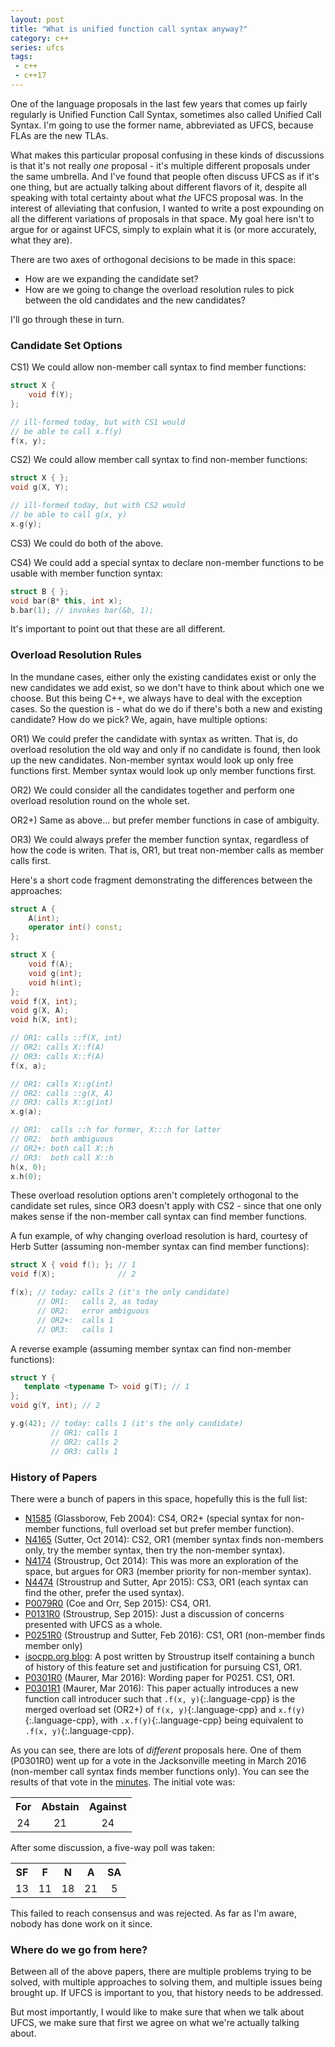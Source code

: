 ```yaml
---
layout: post
title: "What is unified function call syntax anyway?"
category: c++
series: ufcs
tags:
 - c++
 - c++17
--- 
```


One of the language proposals in the last few years that comes up fairly regularly is Unified Function Call Syntax, sometimes also called Unified Call Syntax. I'm going to use the former name, abbreviated as UFCS, because FLAs are the new TLAs.

What makes this particular proposal confusing in these kinds of discussions is that it's not really _one_ proposal - it's multiple different proposals under the same umbrella. And I've found that people often discuss UFCS as if it's one thing, but are actually talking about different flavors of it, despite all speaking with total certainty about what _the_ UFCS proposal was. In the interest of alleviating that confusion, I wanted to write a post expounding on all the different variations of proposals in that space. My goal here isn't to argue for or against UFCS, simply to explain what it is (or more accurately, what they are).

There are two axes of orthogonal decisions to be made in this space:

- How are we expanding the candidate set?
- How are we going to change the overload resolution rules to pick between the old candidates and the new candidates?

I'll go through these in turn.

### Candidate Set Options

CS1) We could allow non-member call syntax to find member functions:

```cpp
struct X {
    void f(Y);
};

// ill-formed today, but with CS1 would
// be able to call x.f(y)
f(x, y);
```

CS2) We could allow member call syntax to find non-member functions:

```cpp
struct X { };
void g(X, Y);

// ill-formed today, but with CS2 would
// be able to call g(x, y)
x.g(y);
```

CS3) We could do both of the above.

CS4) We could add a special syntax to declare non-member functions to be usable with member function syntax:

```cpp
struct B { };
void bar(B* this, int x);
b.bar(1); // invokes bar(&b, 1);
```

It's important to point out that these are all different.

### Overload Resolution Rules

In the mundane cases, either only the existing candidates exist or only the new candidates we add exist, so we don't have to think about which one we choose. But this being C++, we always have to deal with the exception cases. So the question is - what do we do if there's both a new and existing candidate? How do we pick? We, again, have multiple options:

OR1) We could prefer the candidate with syntax as written. That is, do overload resolution the old way and only if no candidate is found, then look up the new candidates. Non-member syntax would look up only free functions first. Member syntax would look up only member functions first.

OR2) We could consider all the candidates together and perform one overload resolution round on the whole set.

OR2+) Same as above... but prefer member functions in case of ambiguity.

OR3) We could always prefer the member function syntax, regardless of how the code is writen. That is, OR1, but treat non-member calls as member calls first.

Here's a short code fragment demonstrating the differences between the approaches:

```cpp
struct A {
    A(int);
    operator int() const;
};

struct X {
    void f(A);
    void g(int);
    void h(int);
};
void f(X, int);
void g(X, A);
void h(X, int);

// OR1: calls ::f(X, int)
// OR2: calls X::f(A)
// OR3: calls X::f(A)
f(x, a);

// OR1: calls X::g(int)
// OR2: calls ::g(X, A)
// OR3: calls X::g(int)
x.g(a);

// OR1:  calls ::h for former, X:::h for latter
// OR2:  both ambiguous
// OR2+: both call X::h
// OR3:  both call X::h
h(x, 0);
x.h(0);
```
These overload resolution options aren't completely orthogonal to the candidate set rules, since OR3 doesn't apply with CS2 - since that one only makes sense if the non-member call syntax can find member functions.

A fun example, of why changing overload resolution is hard, courtesy of Herb Sutter (assuming non-member syntax can find member functions):

```cpp
struct X { void f(); }; // 1
void f(X);              // 2

f(x); // today: calls 2 (it's the only candidate)
      // OR1:   calls 2, as today
      // OR2:   error ambiguous
      // OR2+:  calls 1
      // OR3:   calls 1
```

A reverse example (assuming member syntax can find non-member functions):

```cpp
struct Y {
   template <typename T> void g(T); // 1
};
void g(Y, int); // 2

y.g(42); // today: calls 1 (it's the only candidate)
         // OR1: calls 1
         // OR2: calls 2
         // OR3: calls 1
```

### History of Papers

There were a bunch of papers in this space, hopefully this is the full list:

- [N1585](https://wg21.link/n1585) (Glassborow, Feb 2004): CS4, OR2+ (special syntax for non-member functions, full overload set but prefer member function).
- [N4165](https://wg21.link/n4165) (Sutter, Oct 2014): CS2, OR1 (member syntax finds non-members only, try the member syntax, then try the non-member syntax).
- [N4174](https://wg21.link/n4174) (Stroustrup, Oct 2014): This was more an exploration of the space, but argues for OR3 (member priority for non-member syntax).
- [N4474](https://wg21.link/n4474) (Stroustrup and Sutter, Apr 2015): CS3, OR1 (each syntax can find the other, prefer the used syntax).
- [P0079R0](https://wg21.link/p0079r0) (Coe and Orr, Sep 2015): CS4, OR1.
- [P0131R0](https://wg21.link/p0131r0) (Stroustrup, Sep 2015): Just a discussion of concerns presented with UFCS as a whole. 
- [P0251R0](https://wg21.link/p0251r0) (Stroustrup and Sutter, Feb 2016): CS1, OR1 (non-member finds member only) 
- [isocpp.org blog](https://isocpp.org/blog/2016/02/a-bit-of-background-for-the-unified-call-proposal): A post written by Stroustrup itself containing a bunch of history of this feature set and justification for pursuing CS1, OR1.
- [P0301R0](https://wg21.link/p0301r0) (Maurer, Mar 2016): Wording paper for P0251. CS1, OR1.
- [P0301R1](https://wg21.link/p0301r1) (Maurer, Mar 2016): This paper actually introduces a new function call introducer such that `.f(x, y)`{:.language-cpp} is the merged overload set (OR2+) of `f(x, y)`{:.language-cpp} and `x.f(y)`{:.language-cpp}, with `.x.f(y)`{:.language-cpp} being equivalent to `.f(x, y)`{:.language-cpp}.

As you can see, there are lots of _different_ proposals here. One of them (P0301R0) went up for a vote in the Jacksonville meeting in March 2016 (non-member call syntax finds member functions only). You can see the results of that vote in the [minutes](https://wg21.link/n4586). The initial vote was:

<table style="text-align:center">
<tr><th>For</th><th>Abstain</th><th>Against</th></tr>
<tr><td>24</td><td>21</td><td>24</td></tr>
</table>

After some discussion, a five-way poll was taken:

<table style="text-align:center">
<tr><th>SF</th><th>F</th><th>N</th><th>A</th><th>SA</th></tr>
<tr><td>13</td><td>11</td><td>18</td><td>21</td><td>5</td></tr>
</table>

This failed to reach consensus and was rejected. As far as I'm aware, nobody has done work on it since.

### Where do we go from here?

Between all of the above papers, there are multiple problems trying to be solved, with multiple approaches to solving them, and multiple issues being brought up. If UFCS is important to you, that history needs to be addressed.

But most importantly, I would like to make sure that when we talk about UFCS, we make sure that first we agree on what we're actually talking about. 
